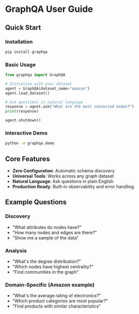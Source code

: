 # GraphQA User Guide

## Quick Start

### Installation
```bash
pip install graphqa
```

### Basic Usage
```python
from graphqa import GraphQA

# Initialize with your dataset
agent = GraphQA(dataset_name="amazon")
agent.load_dataset()

# Ask questions in natural language
response = agent.ask("What are the most connected nodes?")
print(response)

agent.shutdown()
```

### Interactive Demo
```bash
python -m graphqa.demo
```

## Core Features

- **Zero Configuration**: Automatic schema discovery
- **Universal Tools**: Works across any graph dataset
- **Natural Language**: Ask questions in plain English
- **Production Ready**: Built-in observability and error handling

## Example Questions

### Discovery
- "What attributes do nodes have?"
- "How many nodes and edges are there?"
- "Show me a sample of the data"

### Analysis  
- "What's the degree distribution?"
- "Which nodes have highest centrality?"
- "Find communities in the graph"

### Domain-Specific (Amazon example)
- "What's the average rating of electronics?"
- "Which product categories are most popular?"
- "Find products with similar characteristics"
